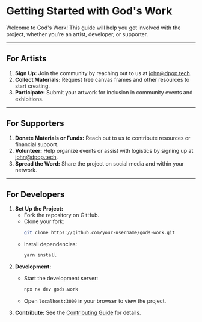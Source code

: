 # **Getting Started with God's Work**

Welcome to God's Work! This guide will help you get involved with the project, whether you’re an artist, developer, or supporter.

---

## **For Artists**

1. **Sign Up:** Join the community by reaching out to us at [john@dpop.tech](mailto:john@dpop.tech).
2. **Collect Materials:** Request free canvas frames and other resources to start creating.
3. **Participate:** Submit your artwork for inclusion in community events and exhibitions.

---

## **For Supporters**

1. **Donate Materials or Funds:** Reach out to us to contribute resources or financial support.
2. **Volunteer:** Help organize events or assist with logistics by signing up at [john@dpop.tech](mailto:john@dpop.tech).
3. **Spread the Word:** Share the project on social media and within your network.

---

## **For Developers**

1. **Set Up the Project:**
   - Fork the repository on GitHub.
   - Clone your fork:
     ```bash
     git clone https://github.com/your-username/gods-work.git
     ```
   - Install dependencies:
     ```bash
     yarn install
     ```
2. **Development:**
   - Start the development server:
     ```bash
     npx nx dev gods.work
     ```

   - Open `localhost:3000` in your browser to view the project.
3. **Contribute:** See the [Contributing Guide](./CONTRIBUTING.md) for details.

